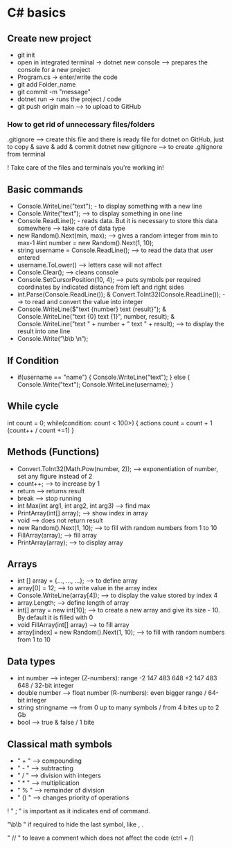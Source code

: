 # C# basics

## Create new project
- git init
- open in integrated terminal -> dotnet new console --> prepares the console for a new project
- Program.cs -> enter/write the code
- git add Folder_name
- git commit -m "message"
- dotnet run -> runs the project / code
- git push origin main --> to upload to GitHub

### How to get rid of unnecessary files/folders
.gitignore --> create this file and there is ready file for dotnet on GitHub, just to copy & save & add & commit
dotnet new gitignore --> to create .gitignore from terminal

! Take care of the files and terminals you're working in!

## Basic commands
- Console.WriteLine("text"); - to display something with a new line
- Console.Write("text"); --> to display something in one line 
- Console.ReadLine(); - reads data. But it is necessary to store this data somewhere --> take care of data type
- new Random().Next(min, max); --> gives a random integer from min to max-1 #int number = new Random().Next(1, 10);
- string username = Console.ReadLine(); --> to read the data that user entered
- username.ToLower() --> letters case will not affect
- Console.Clear(); --> cleans console
- Console.SetCursorPosition(10, 4); --> puts symbols per required coordinates by indicated distance from left and right sides
- int.Parse(Console.ReadLine()); & Convert.ToInt32(Console.ReadLine()); --> to read and convert the value into integer
- Console.WriteLine($"text {number} text {result}"); & Console.WriteLine("text {0} text {1}", number, result); & Console.WriteLine("text " + number + " text " + result); --> to display the result into one line
- Console.Write(“\b\b \n“); 

## If Condition
- if(username == "name")
{
        Console.WriteLine("text");
}
else
{
    Console.Write("text");
    Console.WriteLine(username);
}

## While cycle
int count = 0;
while(condition: count < 100>)
{
    actions
    count = count + 1 (count++  /  count +=1)
}

## Methods (Functions)
- Convert.ToInt32(Math.Pow(number, 2)); --> exponentiation of number, set any figure instead of 2
- count++; --> to increase by 1
- return --> returns result
- break --> stop running
- int Max(int arg1, int arg2, int arg3) --> find max
- PrintArray(int[] array); --> show index in array
- void --> does not return result
- new Random().Next(1, 10); --> to fill with random numbers from 1 to 10
- FillArray(array); --> fill array
- PrintArray(array); --> to display array

## Arrays
- int [] array = {..., ..., ...}; --> to define array
- array[0] = 12; --> to write value in the array index
- Console.WriteLine(array[4]); --> to display the value stored by index 4
- array.Length; --> define length of array
- int[] array = new int[10]; --> to create a new array and give its size - 10. By default it is filled with 0
- void FillArray(int[] array) --> to fill array
- array[index] = new Random().Next(1, 10); --> to fill with random numbers from 1 to 10

## Data types
- int number --> integer (Z-numbers): range -2 147 483 648 +2 147 483 648 / 32-bit integer
- double number --> float number (R-numbers): even bigger range / 64-bit integer
- string stringname --> from 0 up to many symbols / from 4 bites up to 2 Gb
- bool --> true & false / 1 bite

## Classical math symbols
- " + " --> compounding
- " - " --> subtracting
- " / " --> division with integers
- " * " --> multiplication
- " % " --> remainder of division
- " () " --> changes priority of operations


! " ; " is important as it indicates end of command.

"\b\b   " if required to hide the last symbol, like , .

" // " to leave a comment which does not affect the code (ctrl + /)

